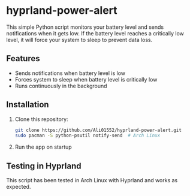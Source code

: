 # hyprland-power-alert
This simple Python script monitors your battery level and sends notifications when it gets low. If the battery level reaches a critically low level, it will force your system to sleep to prevent data loss.

## Features

- Sends notifications when battery level is low
- Forces system to sleep when battery level is critically low
- Runs continuously in the background

## Installation

1. Clone this repository:
   ```bash
   git clone https://github.com/Ali01552/hyprland-power-alert.git
   sudo pacman -S python-psutil notify-send  # Arch Linux
   ```
2. Run the app on startup

## Testing in Hyprland

This script has been tested in Arch Linux with Hyprland and works as expected.
